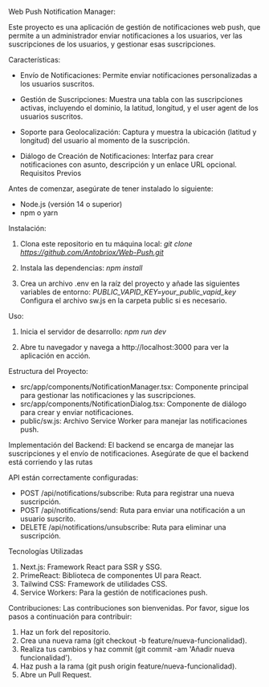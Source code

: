 Web Push Notification Manager:

Este proyecto es una aplicación de gestión de notificaciones web push, que permite a un administrador enviar notificaciones a los usuarios, ver las suscripciones de los usuarios, y gestionar esas suscripciones.


Características:

* Envío de Notificaciones: Permite enviar notificaciones personalizadas a los usuarios suscritos.

* Gestión de Suscripciones: Muestra una tabla con las suscripciones activas, incluyendo el dominio, la latitud, longitud, y el user    agent de los usuarios suscritos.

* Soporte para Geolocalización: Captura y muestra la ubicación (latitud y longitud) del usuario al momento de la suscripción.

* Diálogo de Creación de Notificaciones: Interfaz para crear notificaciones con asunto, descripción y un enlace URL opcional.
Requisitos Previos

Antes de comenzar, asegúrate de tener instalado lo siguiente:
- Node.js (versión 14 o superior)
- npm o yarn



Instalación:
1. Clona este repositorio en tu máquina local:
   *git clone https://github.com/Antobriox/Web-Push.git*

2. Instala las dependencias:
   *npm install*

3. Crea un archivo .env en la raíz del proyecto y añade las siguientes variables de entorno:
   *PUBLIC_VAPID_KEY=your_public_vapid_key*
    Configura el archivo sw.js en la carpeta public si es necesario.



Uso:
1. Inicia el servidor de desarrollo:
   *npm run dev*
   
2. Abre tu navegador y navega a http://localhost:3000 para ver la aplicación en acción.



Estructura del Proyecto:
* src/app/components/NotificationManager.tsx: Componente principal para gestionar las notificaciones y las suscripciones.
* src/app/components/NotificationDialog.tsx: Componente de diálogo para crear y enviar notificaciones.
* public/sw.js: Archivo Service Worker para manejar las notificaciones push.



Implementación del Backend:
El backend se encarga de manejar las suscripciones y el envío de notificaciones. Asegúrate de que el backend está corriendo y las rutas 

API están correctamente configuradas:
* POST /api/notifications/subscribe: Ruta para registrar una nueva suscripción.
* POST /api/notifications/send: Ruta para enviar una notificación a un usuario suscrito.
* DELETE /api/notifications/unsubscribe: Ruta para eliminar una suscripción.



Tecnologías Utilizadas
1. Next.js: Framework React para SSR y SSG.
2. PrimeReact: Biblioteca de componentes UI para React.
4. Tailwind CSS: Framework de utilidades CSS.
5. Service Workers: Para la gestión de notificaciones push.



Contribuciones:
Las contribuciones son bienvenidas. Por favor, sigue los pasos a continuación para contribuir:
1. Haz un fork del repositorio.
2. Crea una nueva rama (git checkout -b feature/nueva-funcionalidad).
3. Realiza tus cambios y haz commit (git commit -am 'Añadir nueva funcionalidad').
4. Haz push a la rama (git push origin feature/nueva-funcionalidad).
5. Abre un Pull Request.